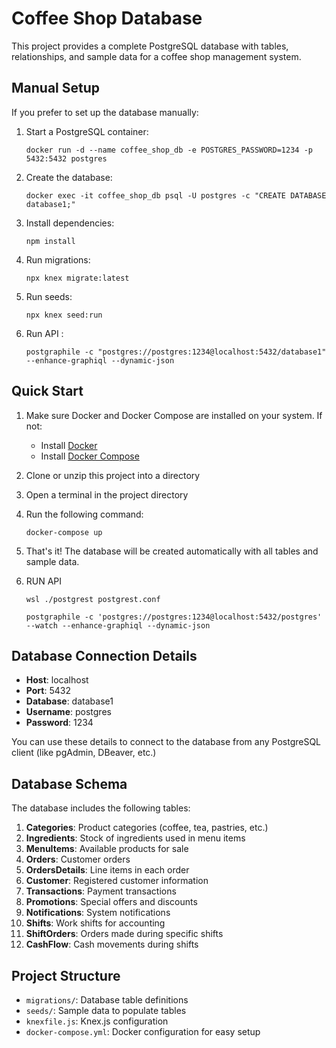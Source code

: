 # Coffee Shop Database

This project provides a complete PostgreSQL database with tables, relationships, and sample data for a coffee shop management system.


## Manual Setup

If you prefer to set up the database manually:

1. Start a PostgreSQL container:
   ```
   docker run -d --name coffee_shop_db -e POSTGRES_PASSWORD=1234 -p 5432:5432 postgres
   ```

2. Create the database:
   ```
   docker exec -it coffee_shop_db psql -U postgres -c "CREATE DATABASE database1;"
   ```

3. Install dependencies:
   ```
   npm install
   ```

4. Run migrations:
   ```
   npx knex migrate:latest
   ```

5. Run seeds:
   ```
   npx knex seed:run
   ```

6. Run API :
   ```
   postgraphile -c "postgres://postgres:1234@localhost:5432/database1" --enhance-graphiql --dynamic-json
   ```

## Quick Start

1. Make sure Docker and Docker Compose are installed on your system. If not:
   - Install [Docker](https://docs.docker.com/get-docker/)
   - Install [Docker Compose](https://docs.docker.com/compose/install/)

2. Clone or unzip this project into a directory

3. Open a terminal in the project directory

4. Run the following command:
   ```
   docker-compose up
   ```

5. That's it! The database will be created automatically with all tables and sample data.

6. RUN API
   ```
   wsl ./postgrest postgrest.conf

   postgraphile -c 'postgres://postgres:1234@localhost:5432/postgres' --watch --enhance-graphiql --dynamic-json
   ```
## Database Connection Details

- **Host**: localhost
- **Port**: 5432
- **Database**: database1
- **Username**: postgres
- **Password**: 1234

You can use these details to connect to the database from any PostgreSQL client (like pgAdmin, DBeaver, etc.)

## Database Schema

The database includes the following tables:

1. **Categories**: Product categories (coffee, tea, pastries, etc.)
2. **Ingredients**: Stock of ingredients used in menu items
3. **MenuItems**: Available products for sale
4. **Orders**: Customer orders
5. **OrdersDetails**: Line items in each order
6. **Customer**: Registered customer information
7. **Transactions**: Payment transactions
8. **Promotions**: Special offers and discounts
9. **Notifications**: System notifications
10. **Shifts**: Work shifts for accounting
11. **ShiftOrders**: Orders made during specific shifts
12. **CashFlow**: Cash movements during shifts

## Project Structure

- `migrations/`: Database table definitions
- `seeds/`: Sample data to populate tables
- `knexfile.js`: Knex.js configuration
- `docker-compose.yml`: Docker configuration for easy setup